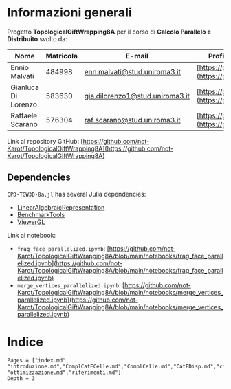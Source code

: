 # Informazioni generali

Progetto **TopologicalGiftWrapping8A** per il corso di **Calcolo Parallelo e Distribuito** svolto da:

| Nome | Matricola | E-mail | Profilo Github |
| --- | --- | --- | --- |
| Ennio Malvati | 484998 | enn.malvati@stud.uniroma3.it | [https://github.com/\](https://github.com/) |
| Gianluca Di Lorenzo | 583630 | gia.dilorenzo1@stud.uniroma3.it | [https://github.com/\](https://github.com/) |
| Raffaele Scarano | 576304 | raf.scarano@stud.uniroma3.it | [https://github.com/](https://github.com/) |


Link al repository GitHub: [https://github.com/not-Karot/TopologicalGiftWrapping8A](https://github.com/not-Karot/TopologicalGiftWrapping8A)
## Dependencies

`CPD-TGW3D-8a.jl` has several Julia dependencies:

- [LinearAlgebraicRepresentation](https://cvdlab.github.io/LinearAlgebraicRepresentation.jl)
- [BenchmarkTools](https://github.com/JuliaCI/BenchmarkTools.jl)
- [ViewerGL](https://github.com/cvdlab/ViewerGL.jl)


Link ai notebook:
- `frag_face_parallelized.ipynb`: [https://github.com/not-Karot/TopologicalGiftWrapping8A/blob/main/notebooks/frag_face_parallelized.ipynb](https://github.com/not-Karot/TopologicalGiftWrapping8A/blob/main/notebooks/frag_face_parallelized.ipynb)
- `merge_vertices_parallelized.ipynb`: [https://github.com/not-Karot/TopologicalGiftWrapping8A/blob/main/notebooks/merge_vertices_parallelized.ipynb](https://github.com/not-Karot/TopologicalGiftWrapping8A/blob/main/notebooks/merge_vertices_parallelized.ipynb)

# Indice

```@contents
Pages = ["index.md", "introduzione.md","ComplCatECelle.md","ComplCelle.md","CatEDisp.md","ciclieconfini.md","CalcoloConfini.md","AlgTGW.md","funzioni.md","AnalisiPrestazioni.md", "ottimizzazione.md","riferimenti.md"]
Depth = 3
```

